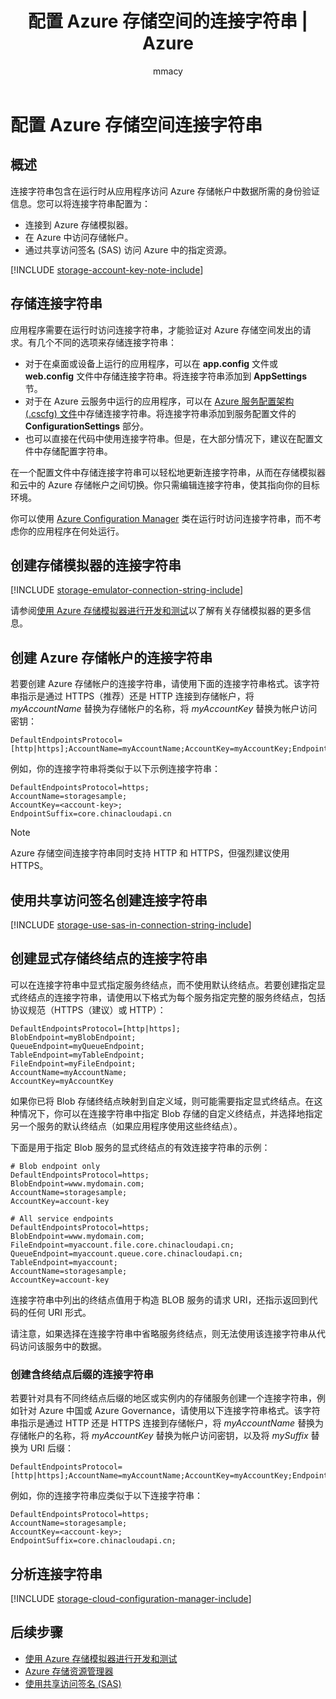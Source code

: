 ﻿---
title: 配置 Azure 存储空间的连接字符串 | Azure
description: 配置 Azure 存储帐户的连接字符串。连接字符串包含在运行时从应用程序访问 Azure 存储帐户所需的身份验证信息。
services: storage
documentationcenter: ''
author: mmacy
manager: timlt
editor: tysonn

ms.assetid: ecb0acb5-90a9-4eb2-93e6-e9860eda5e53
ms.service: storage
ms.workload: storage
ms.tgt_pltfrm: na
ms.devlang: na
ms.topic: article
ms.date: 12/12/2016
wacn.date: 12/29/2016
ms.author: marsma
---

# 配置 Azure 存储空间连接字符串
## 概述
连接字符串包含在运行时从应用程序访问 Azure 存储帐户中数据所需的身份验证信息。您可以将连接字符串配置为：

* 连接到 Azure 存储模拟器。
* 在 Azure 中访问存储帐户。
* 通过共享访问签名 (SAS) 访问 Azure 中的指定资源。

[!INCLUDE [storage-account-key-note-include](../../includes/storage-account-key-note-include.md)]

## 存储连接字符串
应用程序需要在运行时访问连接字符串，才能验证对 Azure 存储空间发出的请求。有几个不同的选项来存储连接字符串：

* 对于在桌面或设备上运行的应用程序，可以在 **app.config** 文件或 **web.config** 文件中存储连接字符串。将连接字符串添加到 **AppSettings** 节。
* 对于在 Azure 云服务中运行的应用程序，可以在 [Azure 服务配置架构 (.cscfg) 文件](https://msdn.microsoft.com/zh-cn/library/ee758710.aspx)中存储连接字符串。将连接字符串添加到服务配置文件的 **ConfigurationSettings** 部分。
* 也可以直接在代码中使用连接字符串。但是，在大部分情况下，建议在配置文件中存储配置字符串。

在一个配置文件中存储连接字符串可以轻松地更新连接字符串，从而在存储模拟器和云中的 Azure 存储帐户之间切换。你只需编辑连接字符串，使其指向你的目标环境。

你可以使用 [Azure Configuration Manager](https://www.nuget.org/packages/Microsoft.WindowsAzure.ConfigurationManager/) 类在运行时访问连接字符串，而不考虑你的应用程序在何处运行。

## 创建存储模拟器的连接字符串
[!INCLUDE [storage-emulator-connection-string-include](../../includes/storage-emulator-connection-string-include.md)]

请参阅[使用 Azure 存储模拟器进行开发和测试](./storage-use-emulator.md)以了解有关存储模拟器的更多信息。

## 创建 Azure 存储帐户的连接字符串
若要创建 Azure 存储帐户的连接字符串，请使用下面的连接字符串格式。该字符串指示是通过 HTTPS（推荐）还是 HTTP 连接到存储帐户，将 *myAccountName* 替换为存储帐户的名称，将 *myAccountKey* 替换为帐户访问密钥：

```
DefaultEndpointsProtocol=[http|https];AccountName=myAccountName;AccountKey=myAccountKey;EndpointSuffix=core.chinacloudapi.cn
```

例如，你的连接字符串将类似于以下示例连接字符串：

```
DefaultEndpointsProtocol=https;
AccountName=storagesample;
AccountKey=<account-key>;
EndpointSuffix=core.chinacloudapi.cn
```

> [!NOTE]
> Azure 存储空间连接字符串同时支持 HTTP 和 HTTPS，但强烈建议使用 HTTPS。

## 使用共享访问签名创建连接字符串
[!INCLUDE [storage-use-sas-in-connection-string-include](../../includes/storage-use-sas-in-connection-string-include.md)]

## 创建显式存储终结点的连接字符串
可以在连接字符串中显式指定服务终结点，而不使用默认终结点。若要创建指定显式终结点的连接字符串，请使用以下格式为每个服务指定完整的服务终结点，包括协议规范（HTTPS（建议）或 HTTP）：

```
DefaultEndpointsProtocol=[http|https];
BlobEndpoint=myBlobEndpoint;
QueueEndpoint=myQueueEndpoint;
TableEndpoint=myTableEndpoint;
FileEndpoint=myFileEndpoint;
AccountName=myAccountName;
AccountKey=myAccountKey
```

如果你已将 Blob 存储终结点映射到自定义域，则可能需要指定显式终结点。在这种情况下，你可以在连接字符串中指定 Blob 存储的自定义终结点，并选择地指定另一个服务的默认终结点（如果应用程序使用这些终结点）。

下面是用于指定 Blob 服务的显式终结点的有效连接字符串的示例：

```
# Blob endpoint only
DefaultEndpointsProtocol=https;
BlobEndpoint=www.mydomain.com;
AccountName=storagesample;
AccountKey=account-key

# All service endpoints
DefaultEndpointsProtocol=https;
BlobEndpoint=www.mydomain.com;
FileEndpoint=myaccount.file.core.chinacloudapi.cn;
QueueEndpoint=myaccount.queue.core.chinacloudapi.cn;
TableEndpoint=myaccount;
AccountName=storagesample;
AccountKey=account-key
```

连接字符串中列出的终结点值用于构造 BLOB 服务的请求 URI，还指示返回到代码的任何 URI 形式。

请注意，如果选择在连接字符串中省略服务终结点，则无法使用该连接字符串从代码访问该服务中的数据。

### 创建含终结点后缀的连接字符串
若要针对具有不同终结点后缀的地区或实例内的存储服务创建一个连接字符串，例如针对 Azure 中国或 Azure Governance，请使用以下连接字符串格式。该字符串指示是通过 HTTP 还是 HTTPS 连接到存储帐户，将 *myAccountName* 替换为存储帐户的名称，将 *myAccountKey* 替换为帐户访问密钥，以及将 *mySuffix* 替换为 URI 后缀：

```
DefaultEndpointsProtocol=[http|https];AccountName=myAccountName;AccountKey=myAccountKey;EndpointSuffix=mySuffix;
```

例如，你的连接字符串应类似于以下连接字符串：

```
DefaultEndpointsProtocol=https;
AccountName=storagesample;
AccountKey=<account-key>;
EndpointSuffix=core.chinacloudapi.cn;
```

## 分析连接字符串
[!INCLUDE [storage-cloud-configuration-manager-include](../../includes/storage-cloud-configuration-manager-include.md)]

## 后续步骤
* [使用 Azure 存储模拟器进行开发和测试](./storage-use-emulator.md)
* [Azure 存储资源管理器](./storage-explorers.md)
* [使用共享访问签名 (SAS)](./storage-dotnet-shared-access-signature-part-1.md)

<!---HONumber=Mooncake_1226_2016-->